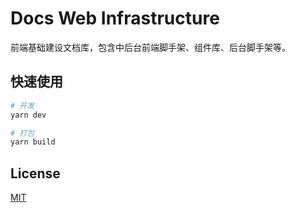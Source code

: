 # Docs Web Infrastructure

前端基础建设文档库，包含中后台前端脚手架、组件库、后台脚手架等。


## 快速使用

```bash
# 开发
yarn dev

# 打包
yarn build
```


## License

[MIT](/LICENSE)
